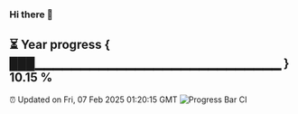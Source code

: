 ### Hi there 👋
⏳ Year progress { ███▁▁▁▁▁▁▁▁▁▁▁▁▁▁▁▁▁▁▁▁▁▁▁▁▁▁▁ } 10.15 %
---
⏰ Updated on Fri, 07 Feb 2025 01:20:15 GMT
![Progress Bar CI](https://github.com/liununu/liununu/workflows/Progress%20Bar%20CI/badge.svg)
